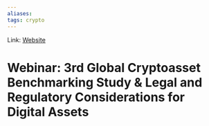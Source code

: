 ```yaml
---
aliases:
tags: crypto
---
```

Link: [Website](https://www.jbs.cam.ac.uk/faculty-research/centres/alternative-finance/publications/webinar-3rd-global-cryptoasset-benchmarking-study-legal-and-regulatory-considerations-for-digital-assets/)

# Webinar: 3rd Global Cryptoasset Benchmarking Study & Legal and Regulatory Considerations for Digital Assets